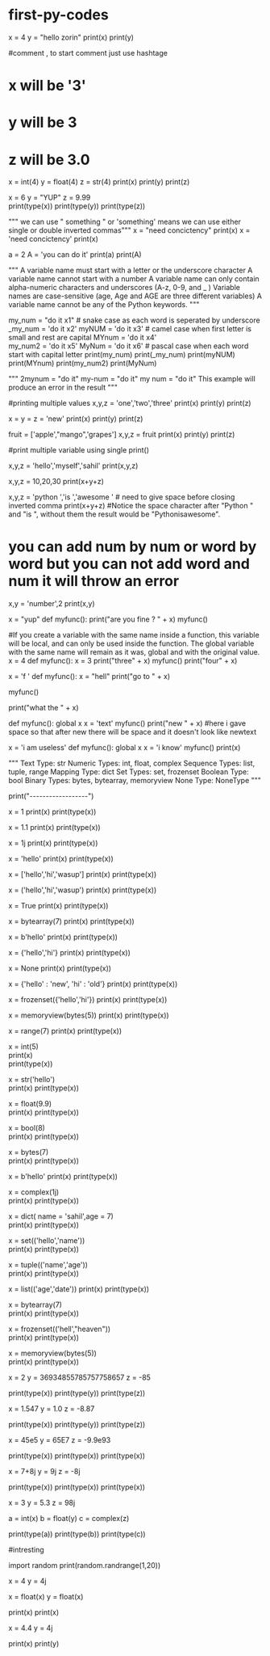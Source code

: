 # first-py-codes
x = 4
y = "hello zorin"
print(x)
print(y)

#comment , to start comment just use hashtage


# x will be '3'
# y will be 3
# z will be 3.0
x = int(4)
y = float(4)
z = str(4) 
print(x)
print(y)
print(z)


x = 6
y = "YUP" 
z = 9.99        
print(type(x))
print(type(y))
print(type(z))



""" we can use " something "  or 'something' means we can
use either single or double inverted commas"""
x = "need concictency"
print(x)
x = 'need concictency'
print(x)


a = 2
A = 'you can do it'
print(a)
print(A)



"""
   A variable name must start with a letter or the underscore character
   A variable name cannot start with a number
   A variable name can only contain alpha-numeric characters and underscores (A-z, 0-9, and _ ) 
   Variable names are case-sensitive (age, Age and AGE are three different variables)
   A variable name cannot be any of the Python keywords.
"""


my_num = "do it x1"    # snake case as each word is seperated by underscore
_my_num = 'do it x2'
myNUM = 'do it x3'     # camel case when first letter is small and rest are capital
MYnum = 'do it x4'     
my_num2 = 'do it x5'
MyNum = 'do it x6'     # pascal case when each word start with capital letter
print(my_num)
print(_my_num)
print(myNUM)     
print(MYnum)
print(my_num2)
print(MyNum)


"""
   2mynum = "do it"
   my-num = "do it"
   my num = "do it"
 This example will produce an error in the result  """

#printing multiple values
x,y,z = 'one','two','three'
print(x)
print(y)
print(z)


x = y = z = 'new'
print(x)
print(y)
print(z)

fruit = ['apple',"mango",'grapes']
x,y,z = fruit
print(x)
print(y)
print(z)



#print multiple variable using single print()

x,y,z = 'hello','myself','sahil'
print(x,y,z)



x,y,z = 10,20,30
print(x+y+z)

x,y,z = 'python ','is ','awesome '    # need to give space before closing inverted comma
print(x+y+z)
#Notice the space character after "Python " and "is ", without them the result would be "Pythonisawesome".
# you can add num by num or word by word but you can not add word and num it will throw an error

x,y = 'number',2
print(x,y)


x = "yup"
def myfunc():
    print("are you fine ?  " + x)
myfunc()



#If you create a variable with the same name inside a function, this variable will be local, and can only be used inside the function. The global variable with the same name will remain as it was, global and with the original value.
x = 4
def myfunc():
    x = 3
    print("three" + x)
    myfunc()
    print("four" + x)


x = 'f '
def myfunc():
    x = "hell"
    print("go to " + x)

myfunc()

print("what the " + x)





def myfunc():
    global x 
    x = 'text'
myfunc()
print("new " + x)    #here i gave space so that after new there will be space and it doesn't look like newtext


x = 'i am useless'
def myfunc():
    global x
    x = 'i know'
myfunc()
print(x)


"""
Text Type:   	str
Numeric Types:	int, float, complex
Sequence Types:	list, tuple, range
Mapping Type:	dict
Set Types:	    set, frozenset
Boolean Type:	bool
Binary Types:	bytes, bytearray, memoryview
None Type:   	NoneType
"""

print("------------------")

x = 1 
print(x)
print(type(x))


x = 1.1
print(x)
print(type(x))


x = 1j
print(x)
print(type(x))

x = 'hello'
print(x)
print(type(x))

x = ['hello','hi','wasup']
print(x)
print(type(x))

x = ('hello','hi','wasup')
print(x)
print(type(x))

x = True
print(x)
print(type(x))

x = bytearray(7)
print(x)
print(type(x))

x = b'hello'
print(x)
print(type(x))

x = {'hello','hi'}
print(x)
print(type(x))

x = None
print(x)
print(type(x))

x = {'hello' : 'new', 'hi' : 'old'}
print(x)
print(type(x))

x = frozenset({'hello','hi'})
print(x)
print(type(x))

x = memoryview(bytes(5))
print(x)
print(type(x))

x = range(7)
print(x)
print(type(x))



x =  int(5)     
print(x)    
print(type(x))

x =   str('hello')    
print(x)
print(type(x))

x =    float(9.9)   
print(x)
print(type(x))

x = bool(8)    
print(x)
print(type(x))

x = bytes(7)   
print(x)
print(type(x))

x = b'hello' 
print(x)
print(type(x))

x =  complex(1j)  
print(x)
print(type(x))

x =  dict( name = 'sahil',age = 7)   
print(x)
print(type(x))

x =  set(('hello','name'))   
print(x)
print(type(x))

x =  tuple(('name','age'))     
print(x)
print(type(x))

x =  list(('age','date'))
print(x)
print(type(x))

x =  bytearray(7)  
print(x)
print(type(x))

x =   frozenset(('hell',"heaven"))    
print(x)
print(type(x))

x =   memoryview(bytes(5))    
print(x)
print(type(x))


x = 2
y = 36934855785757758657
z = -85


print(type(x))
print(type(y))
print(type(z))

x = 1.547
y = 1.0
z = -8.87

print(type(x))
print(type(y))
print(type(z))


x = 45e5
y = 65E7
z = -9.9e93


print(type(x))
print(type(x))
print(type(x))


x = 7+8j
y = 9j
z = -8j


print(type(x))
print(type(x))
print(type(x))

x = 3
y = 5.3
z = 98j


a = int(x)
b = float(y)
c = complex(z)

print(type(a))
print(type(b))
print(type(c))


#intresting

import random
print(random.randrange(1,20))



x = 4
y = 4j

x = float(x)
y = float(x)


print(x)
print(x)

x = 4.4
y = 4j

print(x)
print(y)


 
